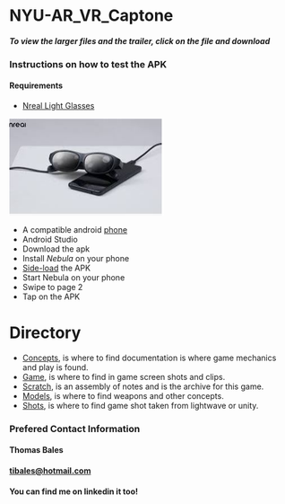 # NYU-AR_VR_Captone
#### *To view the larger files and the trailer, click on the file and download*
### Instructions on how to test the APK
#### Requirements
- [Nreal Light Glasses](https://www.nreal.ai/light/?gclid=Cj0KCQjwyMiTBhDKARIsAAJ-9VsRpPyiJ_ic3spfOfd3X4tD7hA3w7PxBP4gId_6BJqMALbcoqlgwNAaAuhIEALw_wcB)

![NReal](https://github.com/tibales1/NYU-AR_VR_Captone/blob/main/nreal_glasses.JPG)



- A compatible android [phone](https://www.theverge.com/2021/11/18/22789172/nreal-light-mixed-reality-glasses-us-launch-verizon)
- Android Studio
- Download the apk
- Install *Nebula* on your phone
- [Side-load](https://www.xda-developers.com/how-to-sideload-install-android-app-apk/) the APK
- Start Nebula on your phone
- Swipe to page 2
- Tap on the APK

# Directory
- [Concepts](https://github.com/tibales1/NYU-AR_VR_Captone/tree/main/concepts), is where to find documentation is where game mechanics and play is found.
- [Game](https://github.com/tibales1/NYU-AR_VR_Captone/tree/main/game), is where to find in game screen shots and clips.
- [Scratch](https://github.com/tibales1/NYU-AR_VR_Captone/tree/main/scratch), is an assembly of notes and is the archive for this game.
- [Models](https://github.com/tibales1/NYU-AR_VR_Captone/tree/main/models), is where  to find weapons and other concepts.
- [Shots](https://github.com/tibales1/NYU-AR_VR_Captone/tree/main/shots), is where to find game shot taken from lightwave or unity.

### Prefered Contact Information
#### Thomas Bales
#### tibales@hotmail.com
#### You can find me on linkedin it too!
